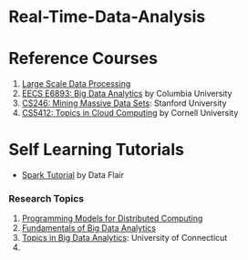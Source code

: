 # Real-Time-Data-Analysis



# Reference Courses
1. [Large Scale Data Processing](https://heather.miller.am/teaching/cs4240/spring2018/)
2. [EECS E6893: Big Data Analytics](https://www.ee.columbia.edu/~cylin/course/bigdata/index.html) by Columbia University
3. [CS246: Mining Massive Data Sets](https://web.stanford.edu/class/cs246/): Stanford University
4. [CS5412: Topics in Cloud Computing](http://www.cs.cornell.edu/courses/cs5412/2019sp/) by Cornell University


# Self Learning Tutorials
- [Spark Tutorial](https://data-flair.training/blogs/spark-tutorial/) by Data Flair


### Research Topics 
1. [Programming Models for Distributed Computing](https://heather.miller.am/teaching/cs7680/)
2. [Fundamentals of Big Data Analytics](https://www.ti.rwth-aachen.de/teaching/BigData/FBDA.pdf)
3. [Topics in Big Data Analytics](https://raj.cse.uconn.edu/cse-5095-topics-in-big-data-analytics-spring-2014/#): University of Connecticut
4. 
